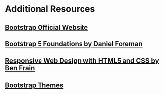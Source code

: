 # Additional Resources

## [Bootstrap Official Website](https://getbootstrap.com/)

## [Bootstrap 5 Foundations by Daniel Foreman](https://www.amazon.com/Bootstrap-Foundations-Mr-Daniel-Foreman/dp/B0948GRS8W/)

## [Responsive Web Design with HTML5 and CSS  by Ben Frain](https://www.amazon.com/Responsive-Web-Design-HTML5-CSS/dp/1839211563/)

## [Bootstrap Themes](https://themes.getbootstrap.com/)
